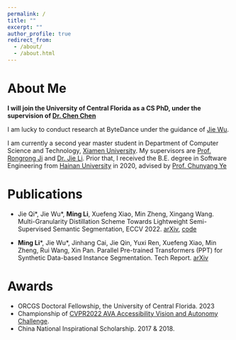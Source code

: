 ```yaml
---
permalink: /
title: ""
excerpt: ""
author_profile: true
redirect_from:
  - /about/
  - /about.html
---
```


# About Me
**I will join the University of Central Florida as a CS PhD, under the supervision of [Dr. Chen Chen](https://www.crcv.ucf.edu/chenchen/index.html)**

I am lucky to conduct research at ByteDance under the guidance of [Jie Wu](https://wujie1010.github.io/).

I am currently a second year master student in Department of Computer Science and Technology, [Xiamen University](https://en.xmu.edu.cn/). My supervisors are [Prof. Rongrong Ji](https://mac.xmu.edu.cn/rrji_en/) and [Dr. Jie Li](https://m0re.fun/). Prior that, I received the B.E. degree in Software Engineering from [Hainan University](http://en.hainanu.edu.cn/) in 2020, advised by [Prof. Chunyang Ye](https://scholar.google.com/citations?user=EA6Er_MAAAAJ&hl=zh-CN&oi=ao)

# Publications
* Jie Qi\*, Jie Wu\*, **Ming Li**, Xuefeng Xiao, Min Zheng, Xingang Wang. Multi-Granularity Distillation Scheme Towards Lightweight Semi-Supervised Semantic Segmentation, ECCV 2022. [arXiv](https://arxiv.org/abs/2208.10169), [code](https://github.com/JayQine/MGD-SSSS)

* **Ming Li**\*, Jie Wu\*, Jinhang Cai, Jie Qin, Yuxi Ren, Xuefeng Xiao, Min Zheng, Rui Wang, Xin Pan. Parallel Pre-trained Transformers (PPT) for Synthetic Data-based Instance Segmentation. Tech Report. [arXiv](https://arxiv.org/abs/2206.10845)


# Awards
* ORCGS Doctoral Fellowship, the University of Central Florida. 2023
* Championship of [CVPR2022 AVA Accessibility Vision and Autonomy Challenge](https://accessibility-cv.github.io/).
* China National Inspirational Scholarship. 2017 & 2018.